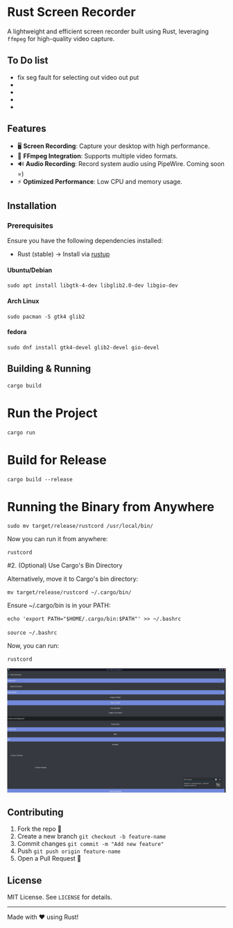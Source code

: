 # Rust Screen Recorder

A lightweight and efficient screen recorder built using Rust, leveraging `ffmpeg` for high-quality video capture.

## To Do list
- fix seg fault for selecting out video out put
-
-
-
-


## Features
- 🖥️ **Screen Recording**: Capture your desktop with high performance.
- 🎥 **FFmpeg Integration**: Supports multiple video formats.
- 🔊 **Audio Recording**: Record system audio using PipeWire. Coming soon =)
- ⚡ **Optimized Performance**: Low CPU and memory usage.

## Installation

### Prerequisites
Ensure you have the following dependencies installed:
- Rust (stable) → Install via [rustup](https://rustup.rs/)
#### Ubuntu/Debian
```
sudo apt install libgtk-4-dev libglib2.0-dev libgio-dev
```
#### Arch Linux
```
sudo pacman -S gtk4 glib2
```
#### fedora
    sudo dnf install gtk4-devel glib2-devel gio-devel

## Building & Running

    cargo build

# Run the Project

    cargo run

# Build for Release

    cargo build --release

# Running the Binary from Anywhere

    sudo mv target/release/rustcord /usr/local/bin/

Now you can run it from anywhere:

    rustcord

#2. (Optional) Use Cargo's Bin Directory

Alternatively, move it to Cargo's bin directory:

    mv target/release/rustcord ~/.cargo/bin/

Ensure ~/.cargo/bin is in your PATH:

    echo 'export PATH="$HOME/.cargo/bin:$PATH"' >> ~/.bashrc

    source ~/.bashrc

Now, you can run:

    rustcord

![Description](https://raw.githubusercontent.com/s-b-repo/rustcord/main/asdasd.png)

## Contributing
1. Fork the repo 🍴
2. Create a new branch `git checkout -b feature-name`
3. Commit changes `git commit -m "Add new feature"`
4. Push `git push origin feature-name`
5. Open a Pull Request 🚀

## License
MIT License. See `LICENSE` for details.

---
Made with ❤️ using Rust!

